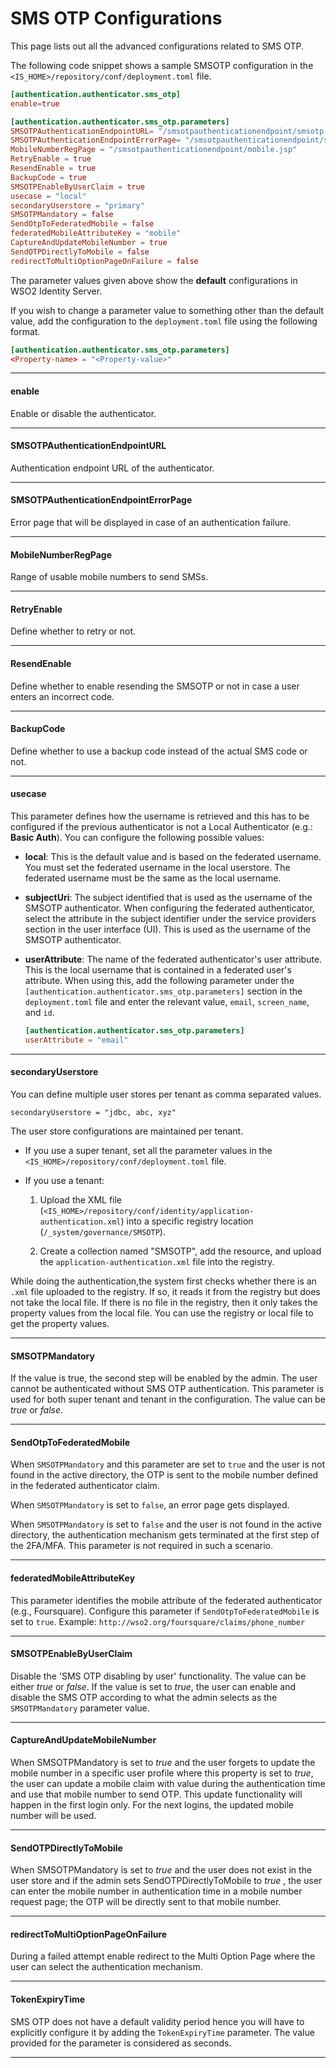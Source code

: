 # SMS OTP Configurations

This page lists out all the advanced configurations related to SMS OTP. 

The following code snippet shows a sample SMSOTP configuration in the `<IS_HOME>/repository/conf/deployment.toml` file. 

```toml
[authentication.authenticator.sms_otp] 
enable=true

[authentication.authenticator.sms_otp.parameters]
SMSOTPAuthenticationEndpointURL= "/smsotpauthenticationendpoint/smsotp.jsp"
SMSOTPAuthenticationEndpointErrorPage= "/smsotpauthenticationendpoint/smsotpError.jsp"
MobileNumberRegPage = "/smsotpauthenticationendpoint/mobile.jsp"
RetryEnable = true
ResendEnable = true
BackupCode = true
SMSOTPEnableByUserClaim = true
usecase = "local"
secondaryUserstore = "primary"
SMSOTPMandatory = false
SendOtpToFederatedMobile = false
federatedMobileAttributeKey = "mobile"
CaptureAndUpdateMobileNumber = true
SendOTPDirectlyToMobile = false
redirectToMultiOptionPageOnFailure = false
```

The parameter values given above show the **default** configurations in WSO2 Identity Server. 

If you wish to change a parameter value to something other than the default value, add the configuration to the `deployment.toml` file using the following format.

```toml
[authentication.authenticator.sms_otp.parameters]
<Property-name> = "<Property-value>"
```

----

#### enable 

Enable or disable the authenticator.

----

#### SMSOTPAuthenticationEndpointURL 

Authentication endpoint URL of the authenticator.

----

#### SMSOTPAuthenticationEndpointErrorPage 

Error page that will be displayed in case of an authentication failure.

----

#### MobileNumberRegPage 

Range of usable mobile numbers to send SMSs.

----

#### RetryEnable 

Define whether to retry or not.

----

#### ResendEnable 

Define whether to enable resending the SMSOTP or not in case a user enters an incorrect code.

----

#### BackupCode 

Define whether to use a backup code instead of the actual SMS code or not.

----

#### usecase 

This parameter defines how the username is retrieved and this has to be configured if the previous authenticator is not a Local Authenticator (e.g.: **Basic Auth**). You can configure the following possible values:

- **local**: This is the default value and is based on the federated username. You must set the federated username in the local userstore. The federated username must be the same as the local username.

- **subjectUri**: The subject identified that is used as the username of the SMSOTP authenticator. When configuring the federated authenticator, select the attribute in the subject identifier under the service providers section in the user interface (UI). This is used as the username of the SMSOTP authenticator.

- **userAttribute**: The name of the federated authenticator's user attribute. This is the local username that is contained in a federated user's attribute. When using this, add the following parameter under the `[authentication.authenticator.sms_otp.parameters]` section in the `deployment.toml` file and enter the relevant value, `email`, `screen_name`, and `id`.

    ```toml
    [authentication.authenticator.sms_otp.parameters]
    userAttribute = "email"
    ```

----

#### secondaryUserstore

You can define multiple user stores per tenant as comma separated values.

```tab="Example"
secondaryUserstore = "jdbc, abc, xyz"
```

The user store configurations are maintained per tenant.

- If you use a super tenant, set all the parameter values in the `<IS_HOME>/repository/conf/deployment.toml` file.

- If you use a tenant: 

  1. Upload the XML file (`<IS_HOME>/repository/conf/identity/application-authentication.xml`) into a specific registry location (`/_system/governance/SMSOTP`).

  2. Create a collection named "SMSOTP", add the resource, and upload the `application-authentication.xml` file into the registry.

While doing the authentication,the system first checks whether there is an `.xml` file uploaded to the registry. If so, it reads it from the registry but does not take the local file. If there is no file in the registry, then it only takes the property values from the local file.
You can use the registry or local file to get the property values.

----

#### SMSOTPMandatory 

If the value is true, the second step will be enabled by the admin. The user cannot be authenticated without SMS OTP authentication. This parameter is used for both super tenant and tenant in the configuration. The value can be *true* or *false*.

----

#### SendOtpToFederatedMobile

When `SMSOTPMandatory` and this parameter are set to `true` and the user is not found in the active directory, the OTP is sent to the mobile number defined in the federated authenticator claim.

When `SMSOTPMandatory` is set to `false`, an error page gets displayed.

When `SMSOTPMandatory` is set to `false` and the user is not found in the active directory, the authentication mechanism gets terminated at the first step of the 2FA/MFA. This parameter is not required in such a scenario.

----

#### federatedMobileAttributeKey

This parameter identifies the mobile attribute of the federated authenticator (e.g., Foursquare).
Configure this parameter if `SendOtpToFederatedMobile` is set to `true`. Example: `http://wso2.org/foursquare/claims/phone_number`

----

#### SMSOTPEnableByUserClaim 

Disable the 'SMS OTP disabling by user' functionality. The value can be either *true* or *false*. If the value is set to *true*, the user can enable and disable the SMS OTP according to what the admin selects as the `SMSOTPMandatory` parameter value.

----

#### CaptureAndUpdateMobileNumber 

When SMSOTPMandatory is set to *true* and the user forgets to update the mobile number in a specific user profile where this property is set to *true*, the user can update a mobile claim with value during the authentication time and use that mobile number to send OTP. This update functionality will happen in the first login only. For the next logins, the updated mobile number will be used.

----

#### SendOTPDirectlyToMobile 

When SMSOTPMandatory is set to *true* and the user does not exist in the user store and if the admin sets SendOTPDirectlyToMobile to *true* , the user can enter the mobile number in authentication time in a mobile number request page; the OTP will be directly sent to that mobile number.

----

#### redirectToMultiOptionPageOnFailure 

During a failed attempt enable redirect to the Multi Option Page where the user can select the authentication mechanism.

----

#### TokenExpiryTime

SMS OTP does not have a default validity period hence you will have to explicitly configure it by adding the <code>TokenExpiryTime</code> parameter. The value provided for the parameter is considered as seconds.

----

